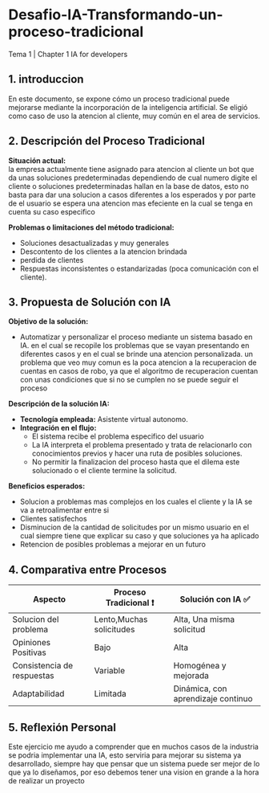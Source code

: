 # Desafio-IA-Transformando-un-proceso-tradicional
Tema 1 | Chapter 1 IA for developers

## 1. introduccion 
En este documento, se expone cómo un proceso tradicional puede mejorarse mediante la incorporación de la inteligencia artificial. Se eligió como caso de uso la atencion al cliente, muy común en el area de servicios.

## 2. Descripción del Proceso Tradicional
**Situación actual:**  
la empresa actualmente tiene asignado para atencion al cliente un bot que da unas soluciones predeterminadas dependiendo de cual numero digite el cliente o soluciones predeterminadas hallan en la base de datos, esto no basta para dar una solucion a casos diferentes a los esperados y por parte de el usuario se espera una atencion mas efeciente en la cual se tenga en cuenta su caso especifico

**Problemas o limitaciones del método tradicional:** 
- Soluciones desactualizadas y muy generales  
- Descontento de los clientes a la atencion brindada
- perdida de clientes 
- Respuestas inconsistentes o estandarizadas (poca comunicación con el cliente).

## 3. Propuesta de Solución con IA
**Objetivo de la solución:**  
- Automatizar y personalizar el proceso mediante un sistema basado en IA. en el cual se recopile los problemas que se vayan presentando en diferentes casos y en el cual se brinde una atencion personalizada. un problema que veo muy comun es la poca atencion a la recuperacion de cuentas en casos de robo, ya que el algoritmo de recuperacion cuentan con unas condiciones que si no se cumplen no se puede seguir el proceso
  

**Descripción de la solución IA:**  
- **Tecnología empleada:** Asistente virtual autonomo.  
- **Integración en el flujo:**
  - El sistema recibe el problema especifico del usuario
  - La IA interpreta el problema presentado y trata de relacionarlo con conocimientos previos y hacer una ruta de posibles soluciones.
  - No permitir la finalizacion del proceso hasta que el dilema este solucionado o el cliente termine la solicitud.

**Beneficios esperados:**  
- Solucion a problemas mas complejos en los cuales el cliente y la IA se va a retroalimentar entre si
- Clientes satisfechos 
- Disminucion de la cantidad de solicitudes por un mismo usuario en el cual siempre tiene que explicar su caso y que soluciones ya ha aplicado
- Retencion de posibles problemas a mejorar en un futuro

## 4. Comparativa entre Procesos

| Aspecto                    | Proceso Tradicional ❗           | Solución con IA ✅                      |
|----------------------------|----------------------------------|-----------------------------------------|
| Solucion del problema      | Lento,Muchas solicitudes         | Alta, Una misma solicitud               |
| Opiniones Positivas        | Bajo                             | Alta                                    |
| Consistencia de respuestas | Variable                         | Homogénea y mejorada                    |
| Adaptabilidad              | Limitada                         | Dinámica, con aprendizaje continuo      |

## 5. Reflexión Personal

Este ejercicio me ayudo a comprender que en muchos casos de la industria se podria implementar una IA, esto serviria para mejorar su sistema ya desarrollado, siempre hay que pensar que un sistema puede ser mejor de lo que ya lo diseñamos, por eso debemos tener una vision en grande a la hora de realizar un proyecto
